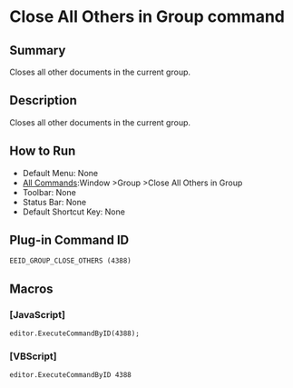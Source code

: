 # Close All Others in Group command

## Summary

Closes all other documents in the current group.

## Description

Closes all other documents in the current group.

## How to Run

- Default Menu: None
- [All Commands](../tools/all_commands):Window
\>Group \>Close All Others in Group
- Toolbar: None
- Status Bar: None
- Default Shortcut Key: None

## Plug-in Command ID

```
EEID_GROUP_CLOSE_OTHERS (4388)```

## Macros

### \[JavaScript\]

```
editor.ExecuteCommandByID(4388);
```

### \[VBScript\]

```
editor.ExecuteCommandByID 4388
```
